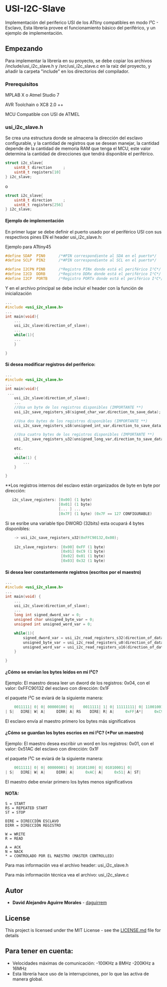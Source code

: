 # USI-I2C-Slave

Implementación del periferico USI de los ATtiny compatibles en modo I²C - Esclavo, Esta librería provee el funcionamiento básico del periférico, y un ejemplo de implementación.

## Empezando

Para implementar la librería en su proyecto, se debe copiar los archivos /include/usi_i2c_slave.h y /src/usi_i2c_slave.c en la raíz del proyecto, y añadir la carpeta "include" en los directorios del compilador.

### Prerequisitos

MPLAB X o Atmel Studio 7

AVR Toolchain o XC8 2.0 ++

MCU Compatible con USI de ATMEL

### usi_i2c_slave.h

Se crea una estructura donde se almacena la dirección del esclavo configurable, y la cantidad de registros que se desean manejar, la cantidad depende de la cantidad de memoria RAM que tenga el MCU, este valor determina la cantidad de direcciones que tendrá disponible el periférico.

```c
struct i2c_slave{
    uint8_t direction	  ;
    uint8_t registers[10]
} i2c_slave;

```
o

```c
struct i2c_slave{
    uint8_t direction	  ;
    uint8_t registers[256]
} i2c_slave;

```

#### Ejemplo de implementación

En primer lugar se debe definir el puerto usado por el periférico USI con sus respectivos pines EN el header usi_i2c_slave.h:

Ejemplo para ATtiny45
```c
#define SDAP  PIN0		/*#PIN correspondiente al SDA en el puerto*/
#define SCLP  PIN2		/*#PIN correspondiente al SCL en el puerto*/

#define I2CPN PINB		/*Registro PINx donde está el periférico I²C*/
#define I2CD  DDRB		/*Registro DDRx donde está el periférico I²C*/
#define I2CP  PORTB		/*Registro PORTx donde está el periférico I²C*/
```
Y en el archivo principal se debe incluir el header con la función de inicialización
```c
...
#include <usi_i2c_slave.h>
...
int main(void){
    ...
    usi_i2c_slave(direction_of_slave);
    ...
    while(1){
    ...
    }

}
```
#### Si desea modificar registros del periferico:
```c
...
#include <usi_i2c_slave.h>
...
int main(void){
 ...
    usi_i2c_slave(direction_of_slave);
    ...
    //Usa un byte de los registros disponibles (IMPORTANTE **)
    usi_i2c_save_registers_s8(signed_char_var,direction_to_save_data);

    //Usa dos bytes de los registros disponibles (IMPORTANTE **)
    usi_i2c_save_registers_u16(unsigned_int_var,direction_to_save_data);

    //Usa cuatro bytes de los registros disponibles (IMPORTANTE **)
    usi_i2c_save_registers_u32(unsigned_long_var,direction_to_save_data);
    
    etc.
    ...
    while(1) {
        ...
    }

}
```
**Los registros internos del esclavo están organizados de byte en byte por dirección:
```c
   i2c_slave_registers: [0x00] (1 byte)
                        [0x01] (1 byte)
                        [... ] ...
                        [0x7F] (1 byte) (0x7F == 127 CONFIGURABLE)
```
   Si se esribe una variable tipo DWORD (32bits) esta ocupará 4 bytes disponibles:
```c
    -> usi_i2c_save_registers_u32(0xFFC90132,0x00);
    
    i2c_slave_registers: [0x00] 0xFF (1 byte)
                         [0x01] 0xC9 (1 byte)
                         [0x02] 0x01 (1 byte)
                         [0x03] 0x32 (1 byte)
```

#### Si desea leer constantemente registros (escritos por el maestro)

```c
...
#include <usi_i2c_slave.h>
...
int main(void) {
    ...
    usi_i2c_slave(direction_of_slave);
    ...
    long int signed_dword_var = 0;
    unsigned char unsigned_byte_var = 0;
    unsigned int unsigned_word_var = 0;

    while(1){
        signed_dword_var = usi_i2c_read_registers_s32(direction_of_data_in_registers);
        unsigned_byte_var = usi_i2c_read_registers_u8(direction_of_data_in_registers);
        unsigned_word_var = usi_i2c_read_registers_u16(direction_of_data_in_registers);
    }

}
```
#### ¿Cómo se envían los bytes leídos en mi I²C?
 
 Ejemplo: 
 El maestro desea leer un dword de los registros: 0x04, con el valor: 0xFFC90132
 del esclavo con dirección: 0x1F

 el paquete I²C se eviará de la siguiente manera:
```c
    0011111| 0| 0| 00000100| 0|    0011111| 1| 0| 11111111| 0| 11001001| 0| 00000001| 0| 00110010| 1|
| S|   DIRE| W| A|     DIRR| A| RS    DIRE| R| A|     0xFF|A*|     0xC9|A*|     0x01|A*|     0x32|N*| ST|
```
 El esclavo envía al maestro primero los bytes más significativos

 #### ¿Cómo se guardan los bytes escrios en mi I²C? (*Por un maestro)
 
 Ejemplo:
 El maestro desea escribir un word en los registros: 0x01, con el valor: 0x51AC
 del esclavo con dirección: 0x1F

 el paquete I²C se eviará de la siguiente manera:
```c
    0011111| 0| 0| 00000001| 0| 10101100| 0| 01010001| 0|
| S|   DIRE| W| A|     DIRR| A|     0xAC| A|     0x51| A| ST|
```
 El maestro debe enviar primero los bytes menos significativos

 #### NOTA:
 ```
 S = START
 RS = REPEATED START
 ST = STOP

 DIRE = DIRECCIÓN ESCLAVO
 DIRR = DIRECCIÓN REGISTRO
 
 W = WRITE
 R = READ

 A = ACK
 N = NACK
 * = CONTROLADO POR EL MAESTRO (MASTER CONTROLLED)
 ```
 
 Para mas información vea el archivo header: usi_i2c_slave.h
 
 Para más información técnica vea el archivo: usi_i2c_slave.c
 
## Autor

* **David Alejandro Aguirre Morales** - [daguirrem](https://github.com/daguirrem)

## License

This project is licensed under the MIT License - see the [LICENSE.md](LICENSE.md) file for details

## Para tener en cuenta:

* Velocidades máximas de comunicación:
  -100KHz a 8MHz
  -200KHz a 16MHz
* Esta librería hace uso de la interrupciones, por lo que las activa de manera global.
